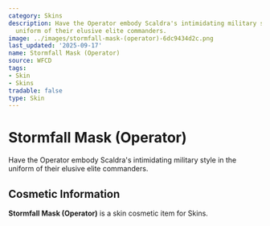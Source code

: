 ```yaml
---
category: Skins
description: Have the Operator embody Scaldra's intimidating military style in the
  uniform of their elusive elite commanders.
image: ../images/stormfall-mask-(operator)-6dc9434d2c.png
last_updated: '2025-09-17'
name: Stormfall Mask (Operator)
source: WFCD
tags:
- Skin
- Skins
tradable: false
type: Skin
---
```


# Stormfall Mask (Operator)

Have the Operator embody Scaldra's intimidating military style in the uniform of their elusive elite commanders.

## Cosmetic Information

**Stormfall Mask (Operator)** is a skin cosmetic item for Skins.

